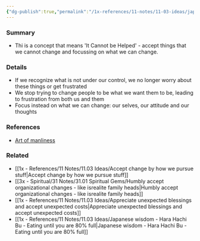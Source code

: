 ```yaml
---
{"dg-publish":true,"permalink":"/1x-references/11-notes/11-03-ideas/japanese-wisdom-shikata-ga-nai-accepting-what-you-cannot-change/","title":"Japanese wisdom - Shikata Ga Nai - Accepting what you cannot change","dgShowBacklinks":false}
---
```



### Summary
- Thi is a concept that means 'It Cannot be Helped' - accept things that we cannot change and focussing on what we can change.

### Details
- If we recognize what is not under our control, we no longer worry about these things or get frustrated
- We stop trying to change people to be what we want them to be, leading to frustration from both us and them
- Focus instead on what we can change: our selves, our attitude and our thoughts

### References
- [Art of manliness](https://www.artofmanliness.com/character/advice/7-japanese-concepts-that-can-improve-your-life/)

### Related
- [[1x - References/11 Notes/11.03 Ideas/Accept change by how we pursue stuff\|Accept change by how we pursue stuff]]
- [[3x - Spiritual/31 Notes/31.01 Spiritual Gems/Humbly accept organizational changes - like isrealite family heads\|Humbly accept organizational changes - like isrealite family heads]]
- [[1x - References/11 Notes/11.03 Ideas/Appreciate unexpected blessings and accept unexpected costs\|Appreciate unexpected blessings and accept unexpected costs]]
- [[1x - References/11 Notes/11.03 Ideas/Japanese wisdom - Hara Hachi Bu - Eating until you are 80% full\|Japanese wisdom - Hara Hachi Bu - Eating until you are 80% full]]